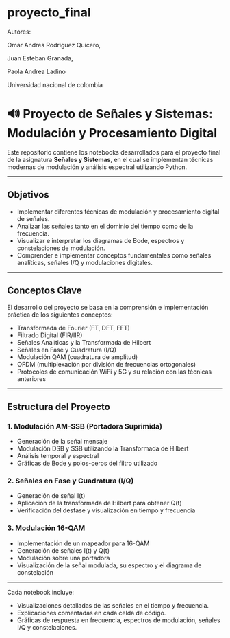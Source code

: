 # proyecto_final

 Autores:

Omar Andres Rodriguez Quicero,

Juan Esteban Granada,

Paola Andrea Ladino 

Universidad nacional de colombia 

# 🔊 Proyecto de Señales y Sistemas: Modulación y Procesamiento Digital

Este repositorio contiene los notebooks desarrollados para el proyecto final de la asignatura **Señales y Sistemas**, en el cual se implementan técnicas modernas de modulación y análisis espectral utilizando Python.

---

##  Objetivos

- Implementar diferentes técnicas de modulación y procesamiento digital de señales.
- Analizar las señales tanto en el dominio del tiempo como de la frecuencia.
- Visualizar e interpretar los diagramas de Bode, espectros y constelaciones de modulación.
- Comprender e implementar conceptos fundamentales como señales analíticas, señales I/Q y modulaciones digitales.

---

##  Conceptos Clave

El desarrollo del proyecto se basa en la comprensión e implementación práctica de los siguientes conceptos:

- Transformada de Fourier (FT, DFT, FFT)
- Filtrado Digital (FIR/IIR)
- Señales Analíticas y la Transformada de Hilbert
- Señales en Fase y Cuadratura (I/Q)
- Modulación QAM (cuadratura de amplitud)
- OFDM (multiplexación por división de frecuencias ortogonales)
- Protocolos de comunicación WiFi y 5G y su relación con las técnicas anteriores

---

##  Estructura del Proyecto

### 1. Modulación AM-SSB (Portadora Suprimida)
- Generación de la señal mensaje
- Modulación DSB y SSB utilizando la Transformada de Hilbert
- Análisis temporal y espectral
- Gráficas de Bode y polos-ceros del filtro utilizado

### 2. Señales en Fase y Cuadratura (I/Q)
- Generación de señal I(t)
- Aplicación de la transformada de Hilbert para obtener Q(t)
- Verificación del desfase y visualización en tiempo y frecuencia

### 3. Modulación 16-QAM
- Implementación de un mapeador para 16-QAM
- Generación de señales I(t) y Q(t)
- Modulación sobre una portadora
- Visualización de la señal modulada, su espectro y el diagrama de constelación

---

Cada notebook incluye:

- Visualizaciones detalladas de las señales en el tiempo y frecuencia.
- Explicaciones comentadas en cada celda de código.
- Gráficas de respuesta en frecuencia, espectros de modulación, señales I/Q y constelaciones.

